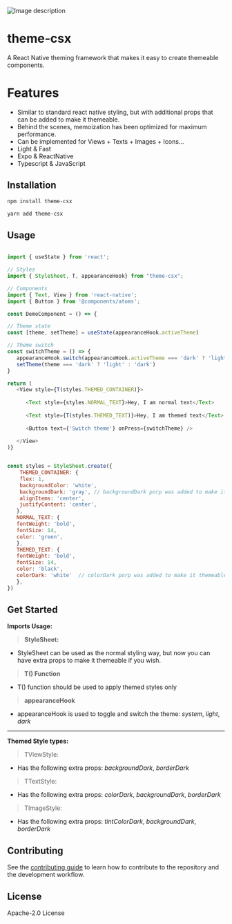 ![Image description](https://dev-to-uploads.s3.amazonaws.com/uploads/articles/x3nsxwazndhbo79avwxi.png)
# theme-csx

A React Native theming framework that makes it easy to create themeable components.

# Features

- Similar to standard react native styling, but with additional props that can be added to make it themeable.
- Behind the scenes, memoization has been optimized for maximum performance.
- Can be implemented for Views + Texts + Images + Icons...
- Light & Fast
- Expo & ReactNative
- Typescript & JavaScript 

## Installation

```sh
npm install theme-csx
```


```sh 
yarn add theme-csx
```

## Usage

```js

import { useState } from 'react';

// Styles
import { StyleSheet, T, appearanceHook} from "theme-csx";

// Components 
import { Text, View } from 'react-native';
import { Button } from '@components/atoms';

const DemoComponent = () => {

// Theme state
const [theme, setTheme] = useState(appearanceHook.activeTheme)

// Theme switch
const switchTheme = () => {
   appearanceHook.switch(appearanceHook.activeTheme === 'dark' ? 'light' : 'dark')
   setTheme(theme === 'dark' ? 'light' : 'dark')
}

return (
   <View style={T(styles.THEMED_CONTAINER)}>
   
      <Text style={styles.NORMAL_TEXT}>Hey, I am normal text</Text>
      
      <Text style={T(styles.THEMED_TEXT)}>Hey, I am themed text</Text>
      
      <Button text={'Switch theme'} onPress={switchTheme} />
   
   </View>
)}


const styles = StyleSheet.create({
    THEMED_CONTAINER: {
    flex: 1,
    backgroundColor: 'white',
    backgroundDark: 'gray', // backgroundDark porp was added to make it themeable
    alignItems: 'center',
    justifyContent: 'center',
   },
   NORMAL_TEXT: {
   fontWeight: 'bold',
   fontSize: 14,
   color: 'green',
   },
   THEMED_TEXT: {
   fontWeight: 'bold',
   fontSize: 14,
   color: 'black',
   colorDark: 'white'  // colorDark porp was added to make it themeable
   },
})

```
## Get Started

**Imports Usage:** 
  
> **StyleSheet:**

- StyleSheet can be used as the normal styling way, but now you can have extra props to make it themeable if you wish. 

> **T() Function**

- T() function should be used to apply themed styles only 

> **appearanceHook**

- appearanceHook is used to toggle and switch the theme:  _system_, _light_, _dark_

---

**Themed Style types:** 


> TViewStyle:

- Has the following extra props: _backgroundDark_, _borderDark_ 

> TTextStyle:

- Has the following extra props: _colorDark_, _backgroundDark_, _borderDark_ 


> TImageStyle:

- Has the following extra props: _tintColorDark_, _backgroundDark_, _borderDark_ 


## Contributing

See the [contributing guide](CONTRIBUTING.md) to learn how to contribute to the repository and the development workflow.

## License

Apache-2.0 License 
